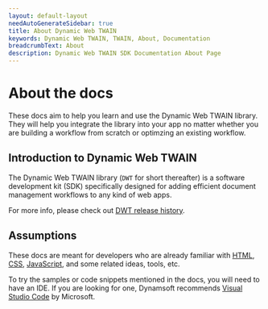 ```yaml
---
layout: default-layout
needAutoGenerateSidebar: true
title: About Dynamic Web TWAIN
keywords: Dynamic Web TWAIN, TWAIN, About, Documentation
breadcrumbText: About
description: Dynamic Web TWAIN SDK Documentation About Page
---
```


# About the docs

These docs aim to help you learn and use the Dynamic Web TWAIN library. They will help you integrate the library into your app no matter whether you are building a workflow from scratch or optimzing an existing workflow.

## Introduction to Dynamic Web TWAIN

The Dynamic Web TWAIN library (`DWT` for short thereafter) is a software development kit (SDK) specifically designed for adding efficient document management workflows to any kind of web apps.

For more info, please check out [DWT release history]({{site.info}}schedule/released.html).

## Assumptions

These docs are meant for developers who are already familiar with [HTML](https://developer.mozilla.org/docs/Learn/HTML/Introduction_to_HTML), [CSS](https://developer.mozilla.org/docs/Learn/CSS/First_steps), [JavaScript](https://developer.mozilla.org/en-US/docs/Web/JavaScript/A_re-introduction_to_JavaScript), and some related ideas, tools, etc.

To try the samples or code snippets mentioned in the docs, you will need to have an IDE. If you are looking for one, Dynamsoft recommends [Visual Studio Code](https://code.visualstudio.com/) by Microsoft.